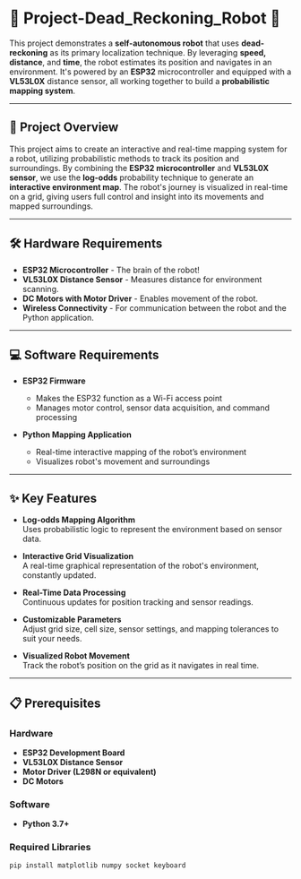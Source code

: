 # 🚗 **Project-Dead_Reckoning_Robot** 🤖

This project demonstrates a **self-autonomous robot** that uses **dead-reckoning** as its primary localization technique. By leveraging **speed, distance**, and **time**, the robot estimates its position and navigates in an environment. It's powered by an **ESP32** microcontroller and equipped with a **VL53L0X** distance sensor, all working together to build a **probabilistic mapping system**.

---

## 📜 **Project Overview**

This project aims to create an interactive and real-time mapping system for a robot, utilizing probabilistic methods to track its position and surroundings. By combining the **ESP32 microcontroller** and **VL53L0X sensor**, we use the **log-odds** probability technique to generate an **interactive environment map**. The robot's journey is visualized in real-time on a grid, giving users full control and insight into its movements and mapped surroundings.

---

## 🛠️ **Hardware Requirements**

- **ESP32 Microcontroller** - The brain of the robot!
- **VL53L0X Distance Sensor** - Measures distance for environment scanning.
- **DC Motors with Motor Driver** - Enables movement of the robot.
- **Wireless Connectivity** - For communication between the robot and the Python application.

---

## 💻 **Software Requirements**

- **ESP32 Firmware**  
  - Makes the ESP32 function as a Wi-Fi access point
  - Manages motor control, sensor data acquisition, and command processing

- **Python Mapping Application**  
  - Real-time interactive mapping of the robot’s environment
  - Visualizes robot's movement and surroundings

---

## ✨ **Key Features**

- **Log-odds Mapping Algorithm**  
  Uses probabilistic logic to represent the environment based on sensor data.

- **Interactive Grid Visualization**  
  A real-time graphical representation of the robot's environment, constantly updated.

- **Real-Time Data Processing**  
  Continuous updates for position tracking and sensor readings.

- **Customizable Parameters**  
  Adjust grid size, cell size, sensor settings, and mapping tolerances to suit your needs.

- **Visualized Robot Movement**  
  Track the robot’s position on the grid as it navigates in real time.

---

## 📋 **Prerequisites**

### Hardware
- **ESP32 Development Board**
- **VL53L0X Distance Sensor**
- **Motor Driver (L298N or equivalent)**
- **DC Motors**
  
### Software
- **Python 3.7+**
  
### Required Libraries
```bash
pip install matplotlib numpy socket keyboard
